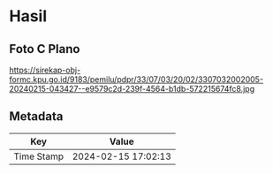 # Hasil

## Foto C Plano

https://sirekap-obj-formc.kpu.go.id/9183/pemilu/pdpr/33/07/03/20/02/3307032002005-20240215-043427--e9579c2d-239f-4564-b1db-572215674fc8.jpg


## Metadata

| Key        | Value               |
| ---------- | ------------------- |
| Time Stamp | 2024-02-15 17:02:13 |



